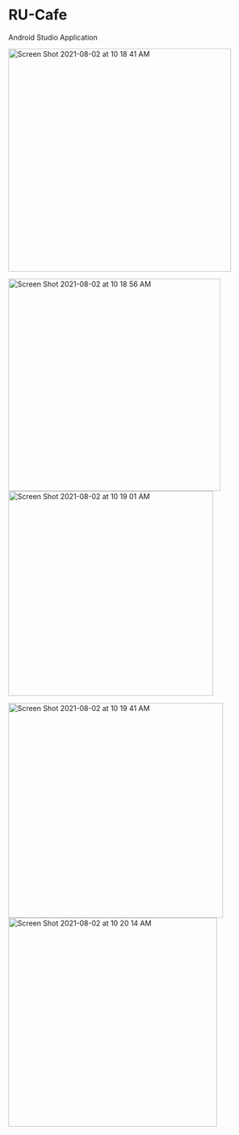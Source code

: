 # RU-Cafe
Android Studio Application

<img width="441" alt="Screen Shot 2021-08-02 at 10 18 41 AM" src="https://user-images.githubusercontent.com/59741461/127877267-c17bbd08-8c22-404b-8071-23aa510d1c84.png"> 

<img width="420" alt="Screen Shot 2021-08-02 at 10 18 56 AM" src="https://user-images.githubusercontent.com/59741461/127877336-d5ea5dc5-3851-4c75-ab57-04d8ca4b2aa8.png"> <img width="405" alt="Screen Shot 2021-08-02 at 10 19 01 AM" src="https://user-images.githubusercontent.com/59741461/127877771-da93d193-d506-46f1-a53c-c95aec1b0a6a.png">


<img width="425" alt="Screen Shot 2021-08-02 at 10 19 41 AM" src="https://user-images.githubusercontent.com/59741461/127877450-ba7f365c-533e-4425-90db-0abef6a10719.png"> <img width="413" alt="Screen Shot 2021-08-02 at 10 20 14 AM" src="https://user-images.githubusercontent.com/59741461/127877489-b76f2185-5418-4bb3-beaf-1903626f00a9.png">

